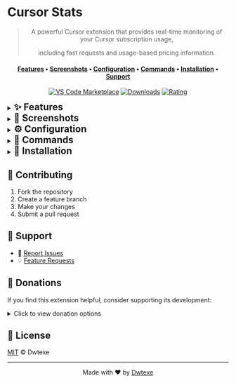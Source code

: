 # Cursor Stats

<div align="center">

> A powerful Cursor extension that provides real-time monitoring of your Cursor subscription usage,
>
> including fast requests and usage-based pricing information.

#### [Features](#section-features) • [Screenshots](#section-screenshots) • [Configuration](#section-configuration) • [Commands](#section-commands) • [Installation](#section-install) • [Support](#-support)

[![VS Code Marketplace](https://img.shields.io/visual-studio-marketplace/v/Dwtexe.cursor-stats.svg?style=flat-square&label=VS%20Code%20Marketplace&logo=visual-studio-code)](https://marketplace.visualstudio.com/items?itemName=Dwtexe.cursor-stats) [![Downloads](https://img.shields.io/visual-studio-marketplace/d/Dwtexe.cursor-stats.svg?style=flat-square)](https://marketplace.visualstudio.com/items?itemName=Dwtexe.cursor-stats) [![Rating](https://img.shields.io/visual-studio-marketplace/r/Dwtexe.cursor-stats.svg?style=flat-square)](https://marketplace.visualstudio.com/items?itemName=Dwtexe.cursor-stats)


</div>

<details id="section-features">
<summary style="cursor: pointer"><h2 style="display: inline">✨ Features</h2></summary>

#### Core Features
- 🚀 Real-time usage monitoring
- 👥 Team usage tracking
- 📊 Premium request analytics
- 💰 Usage-based pricing insights
- 🔄 Smart cooldown system
- 🔔 Intelligent notifications
- 💸 Spending alerts
- 💳 Mid-month payment tracking

#### Advanced Features
- 🎨 Customizable status bar
- 📈 Progress bar visualization
- 🌍 Multi-currency support
- 📝 Diagnostic reporting
- ⚡ Command palette integration
- 🌙 Cursor Nightly version support
- 🔄 GitHub release updates
- 🔒 Secure token management

#### 🔜 Upcoming Features
- 📊 Session-based request tracking
- 📈 Visual analytics dashboard
- 🎯 Project-specific monitoring
- 🎨 Enhanced statistics view
- ⚙️ Advanced customization options

</details>
<details id="section-screenshots">
<summary style="cursor: pointer"><h2 style="display: inline">📸 Screenshots</h2></summary>
<table align="center">
<tr>
<td width="50%" "><img src="https://github.com/user-attachments/assets/08b36e46-c8eb-4c39-8500-fc0caeb5399e" width="100%"/></td>
<td width="50%" "><img src="https://github.com/user-attachments/assets/27f344d2-a3f7-4c13-98f2-20fdbb315430" width="100%"/></td>
</tr>
<tr>
<td align="center" ">Default UI</td>
<td align="center" ">Custom Currency</td>
</tr>
<tr>
<td width="50%" "><img src="https://github.com/user-attachments/assets/8ab6a112-3183-4d39-92c0-0bdb79c7d621" width="100%"/></td>
<td width="50%" "><img src="https://github.com/user-attachments/assets/64a88004-96e6-4c24-83cd-bddfb1b7c969" width="100%"/></td>
</tr>
<tr>
<td align="center" ">Progress Bars</td>
<td align="center" ">Settings</td>
</tr>
</table>
</details>

<details id="section-configuration">
<summary style="cursor: pointer"><h2 style="display: inline">⚙️ Configuration</h2></summary>

| Setting | Description | Default |
|---------|-------------|---------|
| `cursorStats.enableLogging` | Enable detailed logging | `false` |
| `cursorStats.enableStatusBarColors` | Toggle colored status bar | `true` |
| `cursorStats.enableAlerts` | Enable usage alerts | `true` |
| `cursorStats.showTotalRequests` | Show sum of all requests instead of only fast requests | `false` |
| `cursorStats.refreshInterval` | Update frequency (seconds) | `30` |
| `cursorStats.currency` | Custom currency conversion | `USD` |
| `cursorStats.showProgressBars` | Enable progress visualization | `false` |
| `cursorStats.progressBarLength` | Progress bar length (for progress visualization) | `10` |
| `cursorStats.customDatabasePath` | Custom path to Cursor database | `""` |
| `cursorStats.excludeWeekends` | Exclude weekends from period progress and daily calculations | `false` |
| `cursorStats.showDailyRemaining` | Show estimated fast requests remaining per day | `false` |
| `cursorStats.spendingAlertThreshold` | Spending alert threshold (in your selected currency) | `1` |
</details>


<details id="section-commands">
<summary style="cursor: pointer"><h2 style="display: inline">🔧 Commands</h2></summary>

| Command | Description |
|---------|-------------|
| `cursor-stats.refreshStats` | Manually refresh statistics |
| `cursor-stats.openSettings` | Open extension settings |
| `cursor-stats.setLimit` | Configure usage-based pricing settings |
| `cursor-stats.selectCurrency` | Change display currency |
| `cursor-stats.createReport` | Generate diagnostic report |

</details>

<details id="section-install">
<summary style="cursor: pointer"><h2 style="display: inline">🚀 Installation</h2></summary>
  
#### VS Code Marketplace
1. Open VS Code
2. Press `Ctrl+P` / `⌘P`
3. Run `ext install Dwtexe.cursor-stats`

Or install directly from [VS Code Marketplace](https://marketplace.visualstudio.com/items?itemName=Dwtexe.cursor-stats)

#### Manual Installation
1. Download the latest `.vsix` from [Releases](https://github.com/Dwtexe/cursor-stats/releases)
2. Open Cursor
3. Press `Ctrl+Shift+P` / `⌘⇧P`
4. Run `Install from VSIX`
5. Select the downloaded file

</details>

## 🤝 Contributing

1. Fork the repository
2. Create a feature branch
3. Make your changes
4. Submit a pull request

## 💬 Support

- 🐛 [Report Issues](https://github.com/Dwtexe/cursor-stats/issues)
- 💡 [Feature Requests](https://github.com/Dwtexe/cursor-stats/issues/new)

## 💝 Donations

If you find this extension helpful, consider supporting its development:

<details>
<summary>Click to view donation options</summary>

### Buy Me A Coffee
<a href="https://www.buymeacoffee.com/dwtexe" target="_blank"><img src="https://www.buymeacoffee.com/assets/img/custom_images/orange_img.png" alt="Buy Me A Coffee" style="height: 41px !important;width: 174px !important;box-shadow: 0px 3px 2px 0px rgba(190, 190, 190, 0.5) !important;-webkit-box-shadow: 0px 3px 2px 0px rgba(190, 190, 190, 0.5) !important;" ></a>

### Binance
- **ID**: `39070620`

### USDT
- **Multi-Chain** (BEP20/ERC20/Arbitrum One/Optimism):
  ```
  0x88bfb527158387f8f74c5a96a0468615d06f3899
  ```
- **TRC20**:
  ```
  TPTnapCanmrsfcMVAyn4YiC6dLP8Wx1Czb
  ```

</details>

## 📄 License

[MIT](LICENSE) © Dwtexe

---

<div align="center">

Made with ❤️ by [Dwtexe](https://github.com/Dwtexe)

</div>
